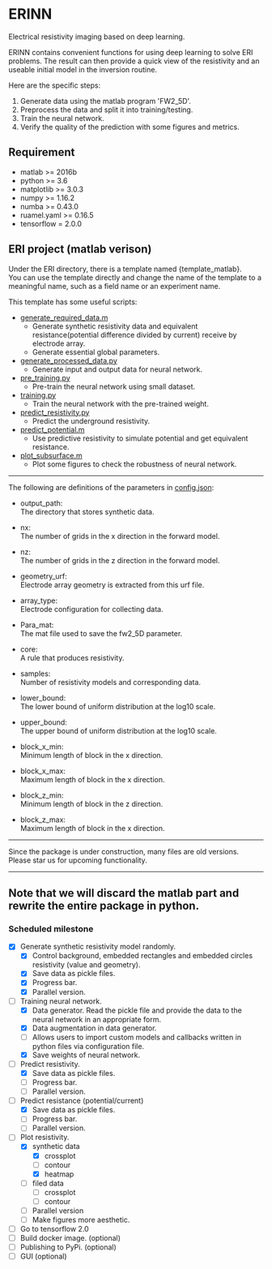 # ERINN
Electrical resistivity imaging based on deep learning.

ERINN contains convenient functions for using deep learning to solve ERI problems.
The result can then provide a quick view of the resistivity and an useable initial model in the inversion routine.

Here are the specific steps:
1. Generate data using the matlab program 'FW2_5D'.
2. Preprocess the data and split it into training/testing.
3. Train the neural network.
4. Verify the quality of the prediction with some figures and metrics.

## Requirement
- matlab >= 2016b
- python >= 3.6
- matplotlib >= 3.0.3
- numpy >= 1.16.2
- numba >= 0.43.0
- ruamel.yaml >= 0.16.5
- tensorflow = 2.0.0

## ERI project (matlab verison)
Under the ERI directory, there is a template named {template_matlab}.  
You can use the template directly and  change the name of the template to a meaningful name, 
such as a field name or an experiment name.
    
This template has some useful scripts:
- [generate_required_data.m](ERI/template_matlab/scripts/generate_required_data.m)
  - Generate synthetic resistivity data and 
    equivalent resistance(potential difference divided by current) receive by electrode array.
  - Generate essential global parameters.
- [generate_processed_data.py](ERI/template_matlab/scripts/generate_processed_data.py)
  - Generate input and output data for neural network.
- [pre_training.py](ERI/template_matlab/scripts/pre_training.py)
  - Pre-train the neural network using small dataset.
- [training.py](ERI/template_matlab/scripts/training.py)
  - Train the neural network with the pre-trained weight.
- [predict_resistivity.py](ERI/template_matlab/scripts/predict_resistivity.py)
  - Predict the underground resistivity.
- [predict_potential.m](ERI/template_matlab/scripts/predict_potential.m)
  - Use predictive resistivity to simulate potential and get equivalent resistance.
- [plot_subsurface.m](ERI/template_matlab/scripts/plot_subsurface.m)
  - Plot some figures to check the robustness of neural network.

---
The following are definitions of the parameters in [config.json](ERI/template_matlab/config/config.json):
- output_path:   
  The directory that stores synthetic data.

- nx:  
  The number of grids in the x direction in the forward model.

- nz:  
  The number of grids in the z direction in the forward model.

- geometry_urf:  
  Electrode array geometry is extracted from this urf file.

- array_type:  
  Electrode configuration for collecting data. 
  
- Para_mat:  
  The mat file used to save the fw2_5D parameter.

- core:  
  A rule that produces resistivity. 

- samples:  
  Number of resistivity models and corresponding data.

- lower_bound:  
  The lower bound of uniform distribution at the log10 scale.

- upper_bound:  
  The upper bound of uniform distribution at the log10 scale.

- block_x_min:  
  Minimum length of block in the x direction.

- block_x_max:  
  Maximum length of block in the x direction.

- block_z_min:  
  Minimum length of block in the z direction.

- block_z_max:  
  Maximum length of block in the x direction.
---
Since the package is under construction, many files are old versions.  
Please star us for upcoming functionality.

---
## Note that we will discard the matlab part and rewrite the entire package in python.
### Scheduled milestone

- [x] Generate synthetic resistivity model randomly.
    - [x] Control background, embedded rectangles and embedded circles resistivity (value and geometry).
    - [x] Save data as pickle files.
    - [x] Progress bar.
    - [x] Parallel version.
- [ ] Training neural network.
    - [x] Data generator. Read the pickle file and provide the data to the neural network in an appropriate form.
    - [x] Data augmentation in data generator.
    - [ ] Allows users to import custom models and callbacks written in python files via configuration file.
    - [x] Save weights of neural network.
- [ ] Predict resistivity.
    - [x] Save data as pickle files.
    - [ ] Progress bar.
    - [ ] Parallel version.
- [ ] Predict resistance (potential/current)
    - [x] Save data as pickle files.
    - [ ] Progress bar.
    - [ ] Parallel version.
- [ ] Plot resistivity.
    - [x] synthetic data
        - [x] crossplot
        - [ ] contour
        - [X] heatmap
    - [ ] filed data
        - [ ] crossplot
        - [ ] contour
    - [ ] Parallel version
    - [ ] Make figures more aesthetic.
- [ ] Go to tensorflow 2.0
- [ ] Build docker image. (optional)
- [ ] Publishing to PyPi. (optional)
- [ ] GUI (optional)